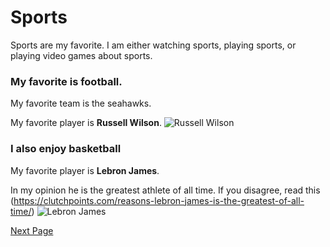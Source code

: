 # Sports
Sports are my favorite. I am either watching sports, playing sports, or playing video games about sports.
### My favorite is football.
My favorite team is the seahawks.

My favorite player is **Russell Wilson**.
![Russell Wilson](https://static.seattletimes.com/wp-content/uploads/2018/09/184732-1560x1301.jpg)
### I also enjoy basketball
My favorite player is **Lebron James**.

In my opinion he is the greatest athlete of all time.
If you disagree, read this (https://clutchpoints.com/reasons-lebron-james-is-the-greatest-of-all-time/)
![Lebron James](https://fadeawayworld.net/wp-content/uploads/2020/04/Mikal-Bridges-Says-LeBron-James-Would-Average-90-Points-On-The-86-Celtics.jpg?x46336)

[Next Page](THANKS.md)
